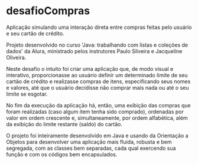 # desafioCompras
Aplicação simulando uma interação direta entre compras feitas pelo usuário e seu cartão de crédito. 

Projeto desenvolvido no curso 'Java: trabalhando com listas e coleções de dados' da Alura, ministrado pelos instrutores Paulo Silveira e Jacqueline Oliveira.

Neste desafio o intuito foi criar uma aplicação que, de modo visual e interativo, proporcionasse ao usuário definir um determinado limite de seu cartão de crédito e realizasse compras de itens, especificando seus nomes e valores, até que o usuário decidisse não comprar mais nada ou até o seu limite se esgotar. 

No fim da execução da aplicação há, então, uma exibição das compras que foram realizadas (caso algum item tenha sido comprado), ordenadas por valor em ordem crescente e, simultaneamente, por ordem alfabética, além da exibição do limite restante (saldo) do cartão.

O projeto foi inteiramente desenvolvido em Java e usando da Orientação a Objetos para desenvolver uma aplicação mais fluida, robusta e bem segregada, com as classes bem separadas, cada qual exercendo sua função e com os códigos bem encapsulados.